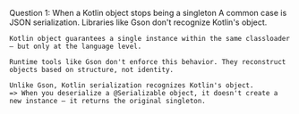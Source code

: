 Question 1: When a Kotlin object stops being a singleton
	A common case is JSON serialization. Libraries like Gson don't recognize Kotlin's object.

	Kotlin object guarantees a single instance within the same classloader — but only at the language level. 

	Runtime tools like Gson don't enforce this behavior. They reconstruct objects based on structure, not identity.

	Unlike Gson, Kotlin serialization recognizes Kotlin's object. 
	=> When you deserialize a @Serializable object, it doesn't create a new instance — it returns the original singleton.
	